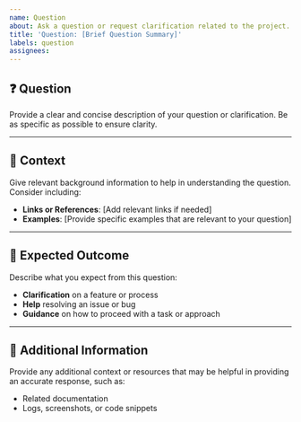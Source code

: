 ```yaml
---
name: Question
about: Ask a question or request clarification related to the project.
title: 'Question: [Brief Question Summary]'
labels: question
assignees:
---
```


## ❓ **Question**

Provide a clear and concise description of your question or clarification. Be as specific as possible to ensure clarity.

---

## 📝 **Context**

Give relevant background information to help in understanding the question. Consider including:

- **Links or References**: [Add relevant links if needed]
- **Examples**: [Provide specific examples that are relevant to your question]

---

## 🎯 **Expected Outcome**

Describe what you expect from this question:

- **Clarification** on a feature or process
- **Help** resolving an issue or bug
- **Guidance** on how to proceed with a task or approach

---

## 📎 **Additional Information**

Provide any additional context or resources that may be helpful in providing an accurate response, such as:

- Related documentation
- Logs, screenshots, or code snippets
